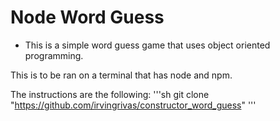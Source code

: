 # Node Word Guess

* This is a simple word guess game that uses object oriented programming.

This is to be ran on a terminal that has node and npm.

The instructions are the following:
'''sh
git clone "https://github.com/irvingrivas/constructor_word_guess"
'''
